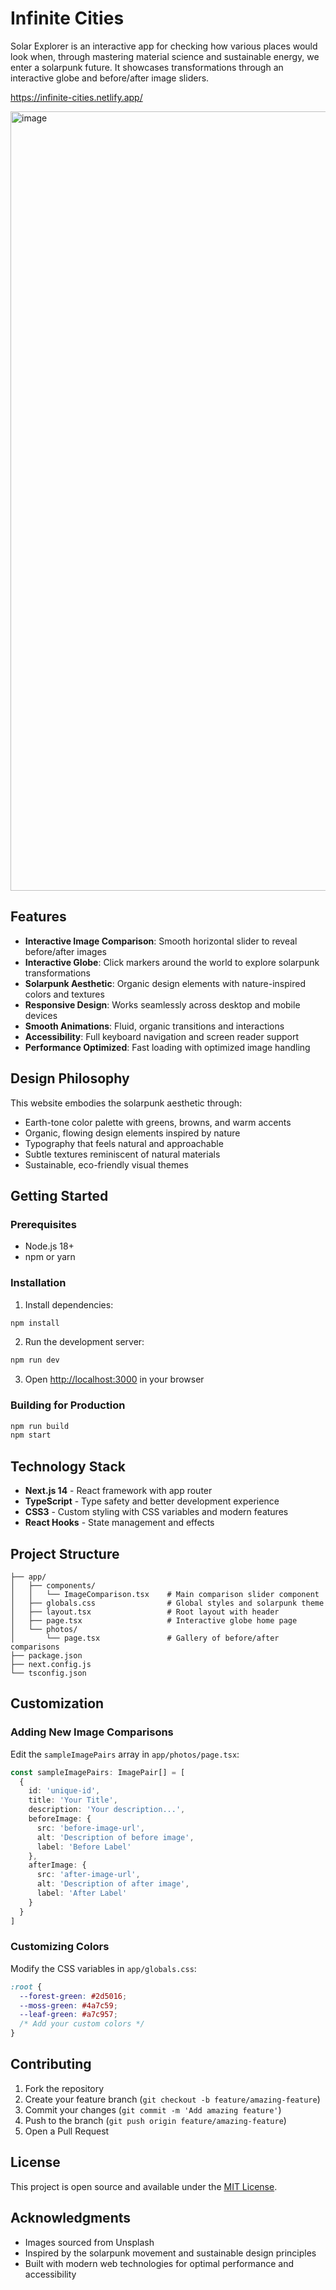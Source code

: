 # Infinite Cities

Solar Explorer is an interactive app for checking how various places would look when, through mastering material science and sustainable energy, we enter a solarpunk future. It showcases transformations through an interactive globe and before/after image sliders.

https://infinite-cities.netlify.app/

<img width="1312" height="1247" alt="image" src="https://github.com/user-attachments/assets/eca3e4d0-12c6-49e0-ac88-b8613e5c20e2" />


## Features

- **Interactive Image Comparison**: Smooth horizontal slider to reveal before/after images
- **Interactive Globe**: Click markers around the world to explore solarpunk transformations
- **Solarpunk Aesthetic**: Organic design elements with nature-inspired colors and textures
- **Responsive Design**: Works seamlessly across desktop and mobile devices
- **Smooth Animations**: Fluid, organic transitions and interactions
- **Accessibility**: Full keyboard navigation and screen reader support
- **Performance Optimized**: Fast loading with optimized image handling

## Design Philosophy

This website embodies the solarpunk aesthetic through:
- Earth-tone color palette with greens, browns, and warm accents
- Organic, flowing design elements inspired by nature
- Typography that feels natural and approachable
- Subtle textures reminiscent of natural materials
- Sustainable, eco-friendly visual themes

## Getting Started

### Prerequisites
- Node.js 18+ 
- npm or yarn

### Installation

1. Install dependencies:
```bash
npm install
```

2. Run the development server:
```bash
npm run dev
```

3. Open [http://localhost:3000](http://localhost:3000) in your browser

### Building for Production

```bash
npm run build
npm start
```

## Technology Stack

- **Next.js 14** - React framework with app router
- **TypeScript** - Type safety and better development experience
- **CSS3** - Custom styling with CSS variables and modern features
- **React Hooks** - State management and effects

## Project Structure

```
├── app/
│   ├── components/
│   │   └── ImageComparison.tsx    # Main comparison slider component
│   ├── globals.css                # Global styles and solarpunk theme
│   ├── layout.tsx                 # Root layout with header
│   ├── page.tsx                   # Interactive globe home page
│   └── photos/
│       └── page.tsx               # Gallery of before/after comparisons
├── package.json
├── next.config.js
└── tsconfig.json
```

## Customization

### Adding New Image Comparisons

Edit the `sampleImagePairs` array in `app/photos/page.tsx`:

```typescript
const sampleImagePairs: ImagePair[] = [
  {
    id: 'unique-id',
    title: 'Your Title',
    description: 'Your description...',
    beforeImage: {
      src: 'before-image-url',
      alt: 'Description of before image',
      label: 'Before Label'
    },
    afterImage: {
      src: 'after-image-url', 
      alt: 'Description of after image',
      label: 'After Label'
    }
  }
]
```

### Customizing Colors

Modify the CSS variables in `app/globals.css`:

```css
:root {
  --forest-green: #2d5016;
  --moss-green: #4a7c59;
  --leaf-green: #a7c957;
  /* Add your custom colors */
}
```

## Contributing

1. Fork the repository
2. Create your feature branch (`git checkout -b feature/amazing-feature`)
3. Commit your changes (`git commit -m 'Add amazing feature'`)
4. Push to the branch (`git push origin feature/amazing-feature`)
5. Open a Pull Request

## License

This project is open source and available under the [MIT License](LICENSE).

## Acknowledgments

- Images sourced from Unsplash
- Inspired by the solarpunk movement and sustainable design principles
- Built with modern web technologies for optimal performance and accessibility
